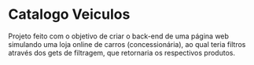 # Catalogo Veiculos

Projeto feito com o objetivo de criar o back-end de uma página web simulando uma loja online de carros (concessionária), ao qual teria filtros através dos gets de filtragem, que retornaria os respectivos produtos.
